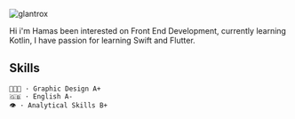 
![glantrox](https://cdn.discordapp.com/attachments/929387503935434802/1016324785099251813/banner_github.png)

Hi i'm Hamas  been interested on Front End Development, currently learning Kotlin,
I have passion for learning Swift and Flutter.

## Skills
```
🧑🏻‍🎨 · Graphic Design A+
🇬🇧 · English A-
👁 · Analytical Skills B+
```


<!---
Izan2020/Izan2020 is a ✨ special ✨ repository because its `README.md` (this file) appears on your GitHub profile.
You can click the Preview link to take a look at your changes.
--->
